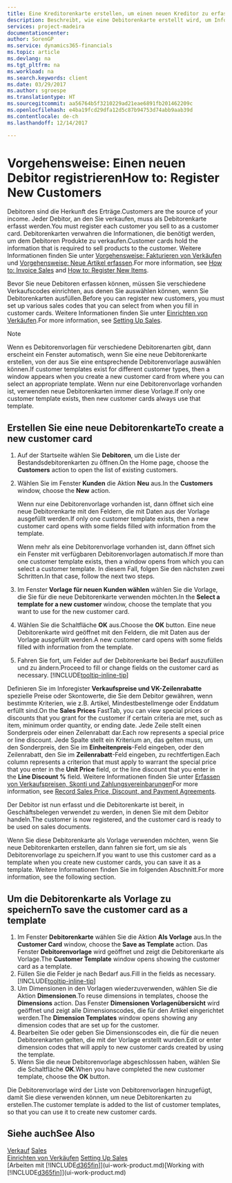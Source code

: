 ```yaml
---
title: Eine Kreditorenkarte erstellen, um einen neuen Kreditor zu erfassen | Microsoft Docs
description: Beschreibt, wie eine Debitorenkarte erstellt wird, um Informationen zu jedem neuen Debitor oder Clients zu erfassen, an die Sie verkaufen.
services: project-madeira
documentationcenter: 
author: SorenGP
ms.service: dynamics365-financials
ms.topic: article
ms.devlang: na
ms.tgt_pltfrm: na
ms.workload: na
ms.search.keywords: client
ms.date: 03/29/2017
ms.author: sgroespe
ms.translationtype: HT
ms.sourcegitcommit: aa56764b5f3210229ad21eae6891fb201462209c
ms.openlocfilehash: e4ba19fcd29dfa12d5c87b94753d74abb9aab39d
ms.contentlocale: de-ch
ms.lasthandoff: 12/14/2017

---
```

# <a name="how-to-register-new-customers"></a><span data-ttu-id="7a3c5-103">Vorgehensweise: Einen neuen Debitor registrieren</span><span class="sxs-lookup"><span data-stu-id="7a3c5-103">How to: Register New Customers</span></span>
<span data-ttu-id="7a3c5-104">Debitoren sind die Herkunft des Erträge.</span><span class="sxs-lookup"><span data-stu-id="7a3c5-104">Customers are the source of your income.</span></span> <span data-ttu-id="7a3c5-105">Jeder Debitor, an den Sie verkaufen, muss als Debitorenkarte erfasst werden.</span><span class="sxs-lookup"><span data-stu-id="7a3c5-105">You must register each customer you sell to as a customer card.</span></span> <span data-ttu-id="7a3c5-106">Debitorenkarten verwahren die Informationen, die benötigt werden, um dem Debitoren Produkte zu verkaufen.</span><span class="sxs-lookup"><span data-stu-id="7a3c5-106">Customer cards hold the information that is required to sell products to the customer.</span></span> <span data-ttu-id="7a3c5-107">Weitere Informationen finden Sie unter [Vorgehensweise: Fakturieren von Verkäufen](sales-how-invoice-sales.md) und [Vorgehensweise: Neue Artikel erfassen](inventory-how-register-new-items.md).</span><span class="sxs-lookup"><span data-stu-id="7a3c5-107">For more information, see [How to: Invoice Sales](sales-how-invoice-sales.md) and [How to: Register New Items](inventory-how-register-new-items.md).</span></span>  

<span data-ttu-id="7a3c5-108">Bevor Sie neue Debitoren erfassen können, müssen Sie verschiedene Verkaufscodes einrichten, aus denen Sie auswählen können, wenn Sie Debitorenkarten ausfüllen.</span><span class="sxs-lookup"><span data-stu-id="7a3c5-108">Before you can register new customers, you must set up various sales codes that you can select from when you fill in customer cards.</span></span> <span data-ttu-id="7a3c5-109">Weitere Informationen finden Sie unter [Einrichten von Verkäufen](sales-setup-sales.md).</span><span class="sxs-lookup"><span data-stu-id="7a3c5-109">For more information, see [Setting Up Sales](sales-setup-sales.md).</span></span>

> [!NOTE]  
>   <span data-ttu-id="7a3c5-110">Wenn es Debitorenvorlagen für verschiedene Debitorenarten gibt, dann erscheint ein Fenster automatisch, wenn Sie eine neue Debitorenkarte erstellen, von der aus Sie eine entsprechende Debitorenvorlage auswählen können.</span><span class="sxs-lookup"><span data-stu-id="7a3c5-110">If customer templates exist for different customer types, then a window appears when you create a new customer card from where you can select an appropriate template.</span></span> <span data-ttu-id="7a3c5-111">Wenn nur eine Debitorenvorlage vorhanden ist, verwenden neue Debitorenkarten immer diese Vorlage.</span><span class="sxs-lookup"><span data-stu-id="7a3c5-111">If only one customer template exists, then new customer cards always use that template.</span></span>

## <a name="to-create-a-new-customer-card"></a><span data-ttu-id="7a3c5-112">Erstellen Sie eine neue Debitorenkarte</span><span class="sxs-lookup"><span data-stu-id="7a3c5-112">To create a new customer card</span></span>
1. <span data-ttu-id="7a3c5-113">Auf der Startseite wählen Sie **Debitoren**, um die Liste der Bestandsdebitorenkarten zu öffnen.</span><span class="sxs-lookup"><span data-stu-id="7a3c5-113">On the Home page, choose the **Customers** action to open the list of existing customers.</span></span>  
2. <span data-ttu-id="7a3c5-114">Wählen Sie im Fenster **Kunden** die Aktion **Neu** aus.</span><span class="sxs-lookup"><span data-stu-id="7a3c5-114">In the **Customers** window, choose the **New** action.</span></span>

    <span data-ttu-id="7a3c5-115">Wenn nur eine Debitorenvorlage vorhanden ist, dann öffnet sich eine neue Debitorenkarte mit den Feldern, die mit Daten aus der Vorlage ausgefüllt werden.</span><span class="sxs-lookup"><span data-stu-id="7a3c5-115">If only one customer template exists, then a new customer card opens with some fields filled with information from the template.</span></span>

    <span data-ttu-id="7a3c5-116">Wenn mehr als eine Debitorenvorlage vorhanden ist, dann öffnet sich ein Fenster mit verfügbaren Debitorenvorlagen automatisch.</span><span class="sxs-lookup"><span data-stu-id="7a3c5-116">If more than one customer template exists, then a window opens from which you can select a customer template.</span></span> <span data-ttu-id="7a3c5-117">In diesem Fall, folgen Sie den nächsten zwei Schritten.</span><span class="sxs-lookup"><span data-stu-id="7a3c5-117">In that case, follow the next two steps.</span></span>
3. <span data-ttu-id="7a3c5-118">Im Fenster **Vorlage für neuen Kunden wählen** wählen Sie die Vorlage, die Sie für die neue Debitorenkarte verwenden möchten.</span><span class="sxs-lookup"><span data-stu-id="7a3c5-118">In the **Select a template for a new customer** window, choose the template that you want to use for the new customer card.</span></span>
4. <span data-ttu-id="7a3c5-119">Wählen Sie die Schaltfläche **OK** aus.</span><span class="sxs-lookup"><span data-stu-id="7a3c5-119">Choose the **OK** button.</span></span> <span data-ttu-id="7a3c5-120">Eine neue Debitorenkarte wird geöffnet mit den Feldern, die mit Daten aus der Vorlage ausgefüllt werden.</span><span class="sxs-lookup"><span data-stu-id="7a3c5-120">A new customer card opens with some fields filled with information from the template.</span></span>  
5. <span data-ttu-id="7a3c5-121">Fahren Sie fort, um Felder auf der Debitorenkarte bei Bedarf auszufüllen und zu ändern.</span><span class="sxs-lookup"><span data-stu-id="7a3c5-121">Proceed to fill or change fields on the customer card as necessary.</span></span> [!INCLUDE[tooltip-inline-tip](includes/tooltip-inline-tip_md.md)]

<span data-ttu-id="7a3c5-122">Definieren Sie im Inforegister **Verkaufspreise und VK-Zeilenrabatte** spezielle Preise oder Skontowerte, die Sie dem Debitor gewähren, wenn bestimmte Kriterien, wie z.B. Artikel, Mindestbestellmenge oder Enddatum erfüllt sind.</span><span class="sxs-lookup"><span data-stu-id="7a3c5-122">On the **Sales Prices** FastTab, you can view special prices or discounts that you grant for the customer if certain criteria are met, such as item, minimum order quantity, or ending date.</span></span> <span data-ttu-id="7a3c5-123">Jede Zeile stellt einen Sonderpreis oder einen Zeilenrabatt dar.</span><span class="sxs-lookup"><span data-stu-id="7a3c5-123">Each row represents a special price or line discount.</span></span> <span data-ttu-id="7a3c5-124">Jede Spalte stellt ein Kriterium an, das gelten muss, um den Sonderpreis, den Sie im **Einheitenpreis**-Feld eingeben, oder den Zeilenrabatt, den Sie im **Zeilenrabatt**-Feld eingeben, zu rechtfertigen.</span><span class="sxs-lookup"><span data-stu-id="7a3c5-124">Each column represents a criterion that must apply to warrant the special price that you enter in the **Unit Price** field, or the line discount that you enter in the **Line Discount %** field.</span></span> <span data-ttu-id="7a3c5-125">Weitere Informationen finden Sie unter [Erfassen von Verkaufspreisen, Skonti und Zahlungsvereinbarungen](sales-how-record-sales-price-discount-payment-agreements.md)</span><span class="sxs-lookup"><span data-stu-id="7a3c5-125">For more information, see [Record Sales Price, Discount, and Payment Agreements](sales-how-record-sales-price-discount-payment-agreements.md).</span></span>

<span data-ttu-id="7a3c5-126">Der Debitor ist nun erfasst und die Debitorenkarte ist bereit, in Geschäftsbelegen verwendet zu werden, in denen Sie mit dem Debitor handeln.</span><span class="sxs-lookup"><span data-stu-id="7a3c5-126">The customer is now registered, and the customer card is ready to be used on sales documents.</span></span>

<span data-ttu-id="7a3c5-127">Wenn Sie diese Debitorenkarte als Vorlage verwenden möchten, wenn Sie neue Debitorenkarten erstellen, dann fahren sie fort, um sie als Debitorenvorlage zu speichern.</span><span class="sxs-lookup"><span data-stu-id="7a3c5-127">If you want to use this customer card as a template when you create new customer cards, you can save it as a template.</span></span> <span data-ttu-id="7a3c5-128">Weitere Informationen finden Sie im folgenden Abschnitt.</span><span class="sxs-lookup"><span data-stu-id="7a3c5-128">For more information, see the following section.</span></span>

## <a name="to-save-the-customer-card-as-a-template"></a><span data-ttu-id="7a3c5-129">Um die Debitorenkarte als Vorlage zu speichern</span><span class="sxs-lookup"><span data-stu-id="7a3c5-129">To save the customer card as a template</span></span>
1. <span data-ttu-id="7a3c5-130">Im Fenster **Debitorenkarte** wählen Sie die Aktion **Als Vorlage** aus.</span><span class="sxs-lookup"><span data-stu-id="7a3c5-130">In the **Customer Card** window, choose the **Save as Template** action.</span></span> <span data-ttu-id="7a3c5-131">Das Fenster **Debitorenvorlage** wird geöffnet und zeigt die Debitorenkarte als Vorlage.</span><span class="sxs-lookup"><span data-stu-id="7a3c5-131">The **Customer Template** window opens showing the customer card as a template.</span></span>
2. <span data-ttu-id="7a3c5-132">Füllen Sie die Felder je nach Bedarf aus.</span><span class="sxs-lookup"><span data-stu-id="7a3c5-132">Fill in the fields as necessary.</span></span> [!INCLUDE[tooltip-inline-tip](includes/tooltip-inline-tip_md.md)]
3. <span data-ttu-id="7a3c5-133">Um Dimensionen in den Vorlagen wiederzuverwenden, wählen Sie die Aktion **Dimensionen**.</span><span class="sxs-lookup"><span data-stu-id="7a3c5-133">To reuse dimensions in templates, choose the **Dimensions** action.</span></span> <span data-ttu-id="7a3c5-134">Das Fenster **Dimensionen Vorlagenübersicht** wird geöffnet und zeigt alle Dimensionscodes, die für den Artikel eingerichtet werden.</span><span class="sxs-lookup"><span data-stu-id="7a3c5-134">The **Dimension Templates** window opens showing any dimension codes that are set up for the customer.</span></span>
4. <span data-ttu-id="7a3c5-135">Bearbeiten Sie oder geben Sie Dimensionscodes ein, die für die neuen Debitorenkarten gelten, die mit der Vorlage erstellt wurden.</span><span class="sxs-lookup"><span data-stu-id="7a3c5-135">Edit or enter dimension codes that will apply to new customer cards created by using the template.</span></span>  
5. <span data-ttu-id="7a3c5-136">Wenn Sie die neue Debitorenvorlage abgeschlossen haben, wählen Sie die Schaltfläche **OK**.</span><span class="sxs-lookup"><span data-stu-id="7a3c5-136">When you have completed the new customer template, choose the **OK** button.</span></span>

<span data-ttu-id="7a3c5-137">Die Debitorenvorlage wird der Liste von Debitorenvorlagen hinzugefügt, damit Sie diese verwenden können, um neue Debitorenkarten zu erstellen.</span><span class="sxs-lookup"><span data-stu-id="7a3c5-137">The customer template is added to the list of customer templates, so that you can use it to create new customer cards.</span></span>

## <a name="see-also"></a><span data-ttu-id="7a3c5-138">Siehe auch</span><span class="sxs-lookup"><span data-stu-id="7a3c5-138">See Also</span></span>
<span data-ttu-id="7a3c5-139">[Verkauf](sales-manage-sales.md)  </span><span class="sxs-lookup"><span data-stu-id="7a3c5-139">[Sales](sales-manage-sales.md)  </span></span>  
<span data-ttu-id="7a3c5-140">[Einrichten von Verkäufen](sales-setup-sales.md)  </span><span class="sxs-lookup"><span data-stu-id="7a3c5-140">[Setting Up Sales](sales-setup-sales.md)  </span></span>  
<span data-ttu-id="7a3c5-141">[Arbeiten mit [!INCLUDE[d365fin](includes/d365fin_md.md)]](ui-work-product.md)</span><span class="sxs-lookup"><span data-stu-id="7a3c5-141">[Working with [!INCLUDE[d365fin](includes/d365fin_md.md)]](ui-work-product.md)</span></span>

